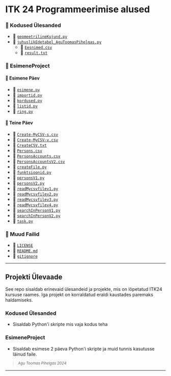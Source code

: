 # ITK 24 Programmeerimise alused 
### 📂 Kodused Ülesanded
- 📄 [`geomeetrilineKujund.py`](pyÜlesanded/geomeetrilineKujund.py)
- 📄 [`juhuslikEdetabel_AguToomasPihelgas.py`](pyÜlesanded/juhuslikEdetabel_AguToomasPihelgas.py)
  - 📄 [`Eesnimed.csv`](pyÜlesanded/juhuslikEdetabel_AguToomasPihelgas/Eesnimed.csv)
  - 📄 [`result.txt`](pyÜlesanded/juhuslikEdetabel_AguToomasPihelgas/result.txt)

### 📂 EsimeneProject
#### 📂 Esimene Päev
- 📄 [`esimene.py`](1paev/esimene.py)
- 📄 [`importid.py`](1paev/importid.py)
- 📄 [`kordused.py`](1paev/kordused.py)
- 📄 [`listid.py`](1paev/listid.py)
- 📄 [`ring.py`](1paev/ring.py)

#### 📂 Teine Päev
- 📄 [`Create-MyCSV-s.csv`](2paev/Create-MyCSV-s.csv)
- 📄 [`Create-MyCSV-v.csv`](2paev/Create-MyCSV-v.csv)
- 📄 [`CreateCSV.txt`](2paev/CreateCSV.txt)
- 📄 [`Persons.csv`](2paev/Persons.csv)
- 📄 [`PersonsAccounts.csv`](2paev/PersonsAccounts.csv)
- 📄 [`PersonsAccountsV2.csv`](2paev/PersonsAccountsV2.csv)
- 📄 [`createFile.py`](2paev/createFile.py)
- 📄 [`funktsioonid.py`](2paev/funktsioonid.py)
- 📄 [`personsV1.py`](2paev/personsV1.py)
- 📄 [`personsV2.py`](2paev/personsV2.py)
- 📄 [`readMycsvfilev1.py`](2paev/readMycsvfilev1.py)
- 📄 [`readMycsvfilev2.py`](2paev/readMycsvfilev2.py)
- 📄 [`readMycsvfilev3.py`](2paev/readMycsvfilev3.py)
- 📄 [`readMycsvfilev4.py`](2paev/readMycsvfilev4.py)
- 📄 [`searchInPersonV1.py`](2paev/searchInPersonV1.py)
- 📄 [`searchInPersonV2.py`](2paev/searchInPersonV2.py)
- 📄 [`task.py`](2paev/task.py)

### 📄 Muud Failid
- 📄 [`LICENSE`](LICENSE)  
- 📄 [`README.md`](README.md)  
- 📄 [`gitignore`](.gitignore)

---

## Projekti Ülevaade

See repo sisaldab erinevaid ülesandeid ja projekte, mis on lõpetatud ITK24 kursuse raames. Iga projekt on korraldatud eraldi kaustades paremaks haldamiseks.

### Kodused Ülesanded
- Sisaldab Python'i skripte mis vaja kodus teha

### EsimeneProject
- Sisaldab esimese 2 päeva Python'i skripte ja muid tunnis kasutusse läinud faile.

> *<sup>Agu Toomas Pihelgas 2024</sup>*

---

